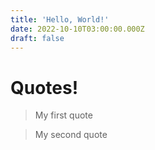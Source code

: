 ```yaml
---
title: 'Hello, World!'
date: 2022-10-10T03:00:00.000Z
draft: false
---
```


# Quotes!

> My first quote

> My second quote
